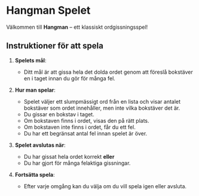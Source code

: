 # Hangman Spelet

Välkommen till **Hangman** – ett klassiskt ordgissningsspel!

## Instruktioner för att spela

1. **Spelets mål**:
   - Ditt mål är att gissa hela det dolda ordet genom att föreslå bokstäver en i taget innan du gör för många fel.

2. **Hur man spelar**:
   - Spelet väljer ett slumpmässigt ord från en lista och visar antalet bokstäver som ordet innehåller, men inte vilka bokstäver det är.
   - Du gissar en bokstav i taget.
   - Om bokstaven finns i ordet, visas den på rätt plats.
   - Om bokstaven inte finns i ordet, får du ett fel.
   - Du har ett begränsat antal fel innan spelet är över.

3. **Spelet avslutas när**:
   - Du har gissat hela ordet korrekt **eller** 
   - Du har gjort för många felaktiga gissningar.

4. **Fortsätta spela**:
   - Efter varje omgång kan du välja om du vill spela igen eller avsluta.

